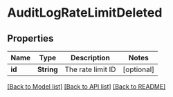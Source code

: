 # AuditLogRateLimitDeleted

## Properties
Name | Type | Description | Notes
------------ | ------------- | ------------- | -------------
**id** | **String** | The rate limit ID | [optional] 

[[Back to Model list]](../README.md#documentation-for-models) [[Back to API list]](../README.md#documentation-for-api-endpoints) [[Back to README]](../README.md)


